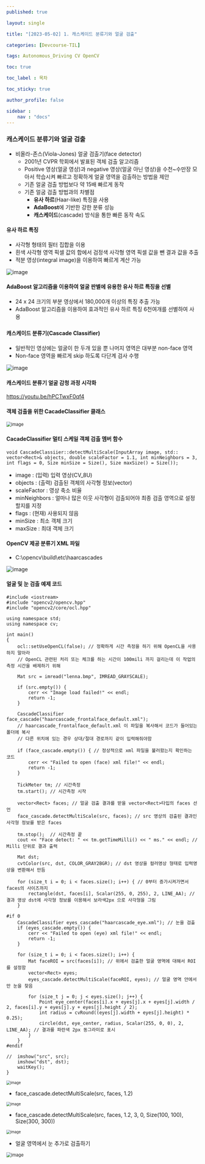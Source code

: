 ```yaml
---
published: true

layout: single

title: "[2023-05-02] 1. 캐스케이드 분류기와 얼굴 검출"

categories: [Devcourse-TIL]

tags: Autonomous_Driving CV OpenCV

toc: true

toc_label : 목차

toc_sticky: true

author_profile: false

sidebar :
    nav : "docs"
---
```


### 캐스케이드 분류기와 얼굴 검출

- 비올라-존스(Viola-Jones) 얼굴 검출기(face detector)
  - 2001년 CVPR 학회에서 발표된 객체 검출 알고리즘
  - Positive 영상(얼굴 영상)과 negative 영상(얼굴 아닌 영상)을 수천~수만장 모아서 학습시켜 빠르고 정확하게 얼굴 영역을 검출하는 방법을 제안
  - 기존 얼굴 검출 방법보다 약 15배 빠르게 동작
  - 기존 얼굼 검출 방법과의 차별점
    - **유사 하르**(Haar-like) 특징을 사용
    - **AdaBoost**에 기반한 강한 분류 성능
    - **캐스케이드**(cascade) 방식을 통한 빠른 동작 속도



#### 유사 하르 특징

- 사각형 형태의 필터 집합을 이용
- 흰색 사각형 영역 픽셀 값의 합에서 검정색 사각형 영역 픽셀 값을 뺀 결과 값을 추출
- 적분 영상(integral image)을 이용하여 빠르게 계산 가능

![image](https://user-images.githubusercontent.com/116723552/235997655-fd3ed9b9-38a1-45e5-b004-6db1fa3ff7ea.png)



#### AdaBoost 알고리즘을 이용하여 얼굴 판별에 유용한 유사 하르 특징을 선별

- 24 x 24 크기의 부분 영상에서 180,000개 이상의 특징 추출 가능
- AdaBoost 알고리즘을 이용하여 효과적인 유사 하르 특징 6천여개를 선별하여 사용

##### 

#### 캐스케이드 분류기(Cascade Classifier)

- 일반적인 영상에는 얼굴이 한 두개 있을 뿐 나머지 영역은 대부분 non-face 영역
- Non-face 영역을 빠르게 skip 하도록 다단계 검사 수행

![image](https://user-images.githubusercontent.com/116723552/235998203-e46c7315-e659-4a54-a60a-a3f691541b72.png)



#### 캐스케이드 분류기 얼굴 감청 과정 시각화

https://youtu.be/hPCTwxF0qf4



#### 객체 검출을 위한 CacadeClassifier 클래스

<img src="https://user-images.githubusercontent.com/116723552/236000069-9104e6f2-0502-4e59-b600-56841eded2ce.png" alt="image" style="zoom:80%;" />



#### CacadeClassifier 멀티 스케일 객체 검출 멤버 함수

```
void CascadeClassiier::detectMultiScale(InputArray image, std:: vector<Rect>& objects, double scaleFactor = 1.1, int minNeighbors = 3, int flags = 0, Size minSize = Size(), Size maxSize() = Size());
```

- image : (입력) 입력 영상(CV_8U)
- objects : (출력) 검출된 객체의 사각형 정보(vector<Rect>)
- scaleFactor : 영상 축소 비율
- minNeighbors : 얼마나 많은 이웃 사각형이 검출되어야 최종 검출 영역으로 설정할지를 지정
- flags : (현재) 사용되지 않음
- minSize : 최소 객체 크기
- maxSize : 최대 객체 크기



#### OpenCV 제공 분류기 XML 파일 

- C:\opencv\build\etc\haarcascades

![image](https://user-images.githubusercontent.com/116723552/236001296-a8540315-2209-4ce2-ba6e-1ec24d1e8d08.png)



#### 얼굴 및 눈 검출 예제 코드

```
#include <iostream>
#include "opencv2/opencv.hpp"
#include "opencv2/core/ocl.hpp"

using namespace std;
using namespace cv;

int main()
{
	ocl::setUseOpenCL(false); // 정확하게 시간 측정을 하기 위해 OpenCL을 사용하지 말아라
	// OpenCL 관련된 처리 또는 체크를 하는 시간이 100mili 까지 걸리는데 이 작업의 측정 시간을 배제하기 위해

	Mat src = imread("lenna.bmp", IMREAD_GRAYSCALE);

	if (src.empty()) {
		cerr << "Image load failed!" << endl;
		return -1;
	}

	CascadeClassifier face_cascade("haarcascade_frontalface_default.xml");
	// haarcascade_frontalface_default.xml 이 파일을 복사해서 코드가 들어있는 폴더에 복사
	// 다른 위치에 있는 경우 상대/절대 경로까지 같이 입력해줘야함

	if (face_cascade.empty()) { // 정상적으로 xml 파일을 불러왔는지 확인하는 코드
		cerr << "Failed to open (face) xml file!" << endl;
		return -1;
	}

	TickMeter tm; // 시간측정
	tm.start(); // 시간측정 시작

	vector<Rect> faces; // 얼굴 검출 결과를 받을 vector<Rect>타입의 faces 선언
	face_cascade.detectMultiScale(src, faces); // src 영상의 검출된 결과인 사각형 정보를 받은 faces

	tm.stop();  // 시간측정 끝
	cout << "Face detect: " << tm.getTimeMilli() << " ms." << endl; // Milli 단위로 결과 출력

	Mat dst;
	cvtColor(src, dst, COLOR_GRAY2BGR); // dst 영상을 컬러영상 형태로 입력영상을 변환해서 만듬

	for (size_t i = 0; i < faces.size(); i++) { // 0부터 증가시켜가면서 faces의 사이즈까지
		rectangle(dst, faces[i], Scalar(255, 0, 255), 2, LINE_AA); // 결과 영상 dst에 사각형 정보를 이용해서 보라색2px 으로 사각형을 그림
	}

#if 0
	CascadeClassifier eyes_cascade("haarcascade_eye.xml"); // 눈을 검출
	if (eyes_cascade.empty()) {
		cerr << "Failed to open (eye) xml file!" << endl;
		return -1;
	}

	for (size_t i = 0; i < faces.size(); i++) {
		Mat faceROI = src(faces[i]); // 위에서 검출한 얼굴 영역에 대해서 ROI를 설정함
		vector<Rect> eyes;
		eyes_cascade.detectMultiScale(faceROI, eyes); // 얼굴 영역 안에서만 눈을 찾음

		for (size_t j = 0; j < eyes.size(); j++) {
			Point eye_center(faces[i].x + eyes[j].x + eyes[j].width / 2, faces[i].y + eyes[j].y + eyes[j].height / 2);
			int radius = cvRound((eyes[j].width + eyes[j].height) * 0.25);
			circle(dst, eye_center, radius, Scalar(255, 0, 0), 2, LINE_AA); // 결과를 파란색 2px 동그라미로 표시
		}
	}
#endif

//	imshow("src", src);
	imshow("dst", dst);
	waitKey();
}

```

<img src="https://user-images.githubusercontent.com/116723552/236005244-866f5d8b-2193-43fd-a5f9-eb47a080484a.png" alt="image" style="zoom:67%;" />



- face_cascade.detectMultiScale(src, faces, 1.2)

<img src="https://user-images.githubusercontent.com/116723552/236005955-d3493586-cc00-4668-8752-0607f9262ca7.png" alt="image" style="zoom:67%;" />



- face_cascade.detectMultiScale(src, faces, 1.2, 3, 0, Size(100, 100), Size(300, 300))

<img src="https://user-images.githubusercontent.com/116723552/236006193-9d8d5e58-8067-4fcf-8a03-130c119dfa2b.png" alt="image" style="zoom:67%;" />



- 얼굴 영역에서 눈 추가로 검출하기

<img src="https://user-images.githubusercontent.com/116723552/236006737-33047389-669a-4d41-91f9-ba47731282f3.png" alt="image" style="zoom: 80%;" />
